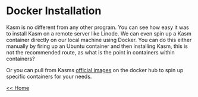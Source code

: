 # Docker Installation

Kasm is no different from any other program. You can see how easy it was to install
Kasm on a remote server like Linode. We can even spin up a Kasm container directly on our local machine using Docker. You can do this either manually by firing up an Ubuntu
container and then installing Kasm, this is not the recommended route, as what is the point in containers within containers?

Or you can pull from Kasms [official images](https://hub.docker.com/search?q=kasm)
on the docker hub to spin up specific containers for your needs.


[<< Home](./README.md)